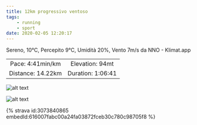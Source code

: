 ```yaml
---
title: 12km progressivo ventoso
tags:
	- running
	- sport
date: 2020-02-05 12:20:17
---
```

Sereno, 10°C, Percepito 9°C, Umidità 20%, Vento 7m/s da NNO - Klimat.app

| | |
| :-: | :-: |
| Pace: 4:41min/km | Elevation: 94mt |
| Distance: 14.22km | Duration: 1:06:41 |

![alt text](/images/2020/20200205-activity-image.jpg "Image")


![alt text](/images/2020/20200205-activity-map.png "map")


{% strava id:3073840865 embedId:616007fabc00a24fa03872fceb30c780c98705f8 %}